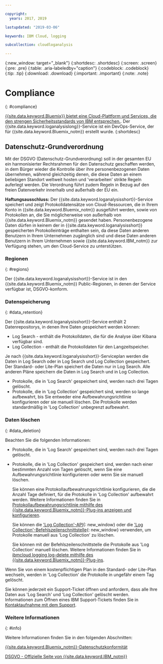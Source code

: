 ```yaml
---

copyright:
  years: 2017, 2019

lastupdated: "2019-03-06"

keywords: IBM Cloud, logging

subcollection: cloudloganalysis

---
```


{:new_window: target="_blank"}
{:shortdesc: .shortdesc}
{:screen: .screen}
{:pre: .pre}
{:table: .aria-labeledby="caption"}
{:codeblock: .codeblock}
{:tip: .tip}
{:download: .download}
{:important: .important}
{:note: .note}


# Compliance
{: #compliance}

[{{site.data.keyword.Bluemix}} bietet eine Cloud-Plattform und Services, die den strengen Sicherheitsstandards von IBM entsprechen.](/docs/security/compliance.html#compliance). Der {{site.data.keyword.loganalysislong}}-Service ist ein DevOps-Service, der für {{site.data.keyword.Bluemix_notm}} erstellt wurde. 
{:shortdesc}


## Datenschutz-Grundverordnung

Mit der DSGVO (Datenschutz-Grundverordnung) soll in der gesamten EU ein harmonisierter Rechtsrahmen für den Datenschutz geschaffen werden, in dem Bürger wieder die Kontrolle über ihre personenbezogenen Daten übernehmen, während gleichzeitig denen, die diese Daten an einem beliebigen Standort weltweit hosten und 'verarbeiten' strikte Regeln auferlegt werden. Die Verordnung führt zudem Regeln in Bezug auf den freien Datenverkehr innerhalb und außerhalb der EU ein. 

**Haftungsausschluss:** Der {{site.data.keyword.loganalysisshort}}-Service speichert und zeigt Protokolldatensätze von Cloud-Ressourcen, die in Ihrem Konto in {{site.data.keyword.Bluemix_notm}} ausgeführt werden, sowie von Protokollen an, die Sie möglicherweise von außerhalb von {{site.data.keyword.Bluemix_notm}} gesendet haben. Personenbezogene Daten dürfen in keinem der in {{site.data.keyword.loganalysisshort}} gespeicherten Protokolleinträge enthalten sein, da diese Daten anderen Benutzern in Ihrem Unternehmen zugänglich sind und diese Daten anderen Benutzern in Ihrem Unternehmen sowie {{site.data.keyword.IBM_notm}} zur Verfügung stehen, um den Cloud-Service zu unterstützen.

### Regionen
{: #regions}

Der {{site.data.keyword.loganalysisshort}}-Service ist in den {{site.data.keyword.Bluemix_notm}} Public-Regionen, in denen der Service verfügbar ist, DSGVO-konform.


### Datenspeicherung
{: #data_retention}

Der {{site.data.keyword.loganalysisshort}}-Service enthält 2 Datenrepositorys, in denen Ihre Daten gespeichert werden können: 

* Log Search - enthält die Protokolldaten, die für die Analyse über Kibana verfügbar sind.
* Log Collection - enthält die Protokolldaten für den Langzeitspeicher.

Je nach {{site.data.keyword.loganalysisshort}}-Serviceplan werden die Daten in Log Search oder in Log Search und Log Collection gespeichert. Der Standard- oder Lite-Plan speichert die Daten nur in Log Search. Alle anderen Pläne speichern die Daten in Log Search und in Log Collection.

* Protokolle, die in 'Log Search' gespeichert sind, werden nach drei Tagen gelöscht.
* Protokolle, die in 'Log Collection' gespeichert sind, werden so lange aufbewahrt, bis Sie entweder eine Aufbewahrungsrichtlinie konfigurieren oder sie manuell löschen. Die Protokolle werden standardmäßig in 'Log Collection' unbegrenzt aufbewahrt.



### Daten löschen
{: #data_deletion}

Beachten Sie die folgenden Informationen:

* Protokolle, die in 'Log Search' gespeichert sind, werden nach drei Tagen gelöscht.

* Protokolle, die in 'Log Collection' gespeichert sind, werden nach einer bestimmten Anzahl von Tagen gelöscht, wenn Sie eine Aufbewahrungsrichtlinie konfigurieren oder wenn Sie sie manuell löschen. 

    Sie können eine Protokollaufbewahrungsrichtlinie konfigurieren, die die Anzahl Tage definiert, für die Protokolle in 'Log Collection' aufbewahrt werden. Weitere Informationen finden Sie in [Protokollaufbewahrungsrichtlinie mithilfe des {{site.data.keyword.Bluemix_notm}}-Plug-ins anzeigen und konfigurieren](/docs/services/CloudLogAnalysis/how-to/manage-logs?topic=cloudloganalysis-configuring_retention_policy#configuring_retention_policy).

    Sie können die ['Log Collection'-API](https://console.bluemix.net/apidocs/948-ibm-cloud-log-collection-api?&language=node&env_id=ibm%3Ayp%3Aus-south#introduction){: new_window} oder die ['Log Collection'-Befehlszeilenschnittstelle](/docs/services/CloudLogAnalysis/reference?topic=cloudloganalysis-log_analysis_cli#log_analysis_cli){: new_window} verwenden, um Protokolle manuell aus 'Log Collection' zu löschen. 

    Sie können mit der Befehlszeilenschnittstelle die Protokolle aus 'Log Collection' manuell löschen. Weitere Informationen finden Sie in [ibmcloud logging log-delete mithilfe des {{site.data.keyword.Bluemix_notm}}-Plug-ins](/docs/services/CloudLogAnalysis/how-to/manage-logs?topic=cloudloganalysis-deleting_logs#deleting_logs).


Wenn Sie von einem kostenpflichtigen Plan in den Standard- oder Lite-Plan wechseln, werden in 'Log Collection' die Protokolle in ungefähr einem Tag gelöscht.

Sie können jederzeit ein Support-Ticket öffnen und anfordern, dass alle Ihre Daten aus 'Log Search' und 'Log Collection' gelöscht werden. Informationen zum Öffnen eines IBM Support-Tickets finden Sie in [Kontaktaufnahme mit dem Support](/docs/get-support?topic=get-support-getting-customer-support#getting-customer-support).



### Weitere Informationen
{: #info}

Weitere Informationen finden Sie in den folgenden Abschnitten:

[{{site.data.keyword.Bluemix_notm}}-Datenschutzkonformität](/docs/security/compliance.html#compliance)

[DSGVO - Offizielle Seite von {{site.data.keyword.IBM_notm}}](https://www.ibm.com/data-responsibility/gdpr/)



